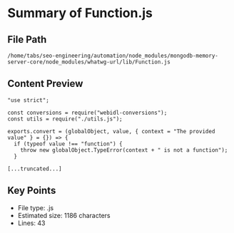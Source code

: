 # Summary of Function.js
  
## File Path
`/home/tabs/seo-engineering/automation/node_modules/mongodb-memory-server-core/node_modules/whatwg-url/lib/Function.js`

## Content Preview
```
"use strict";

const conversions = require("webidl-conversions");
const utils = require("./utils.js");

exports.convert = (globalObject, value, { context = "The provided value" } = {}) => {
  if (typeof value !== "function") {
    throw new globalObject.TypeError(context + " is not a function");
  }

[...truncated...]
```

## Key Points
- File type: .js
- Estimated size: 1186 characters
- Lines: 43
